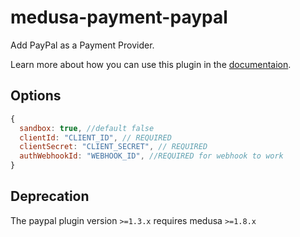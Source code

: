 # medusa-payment-paypal

Add PayPal as a Payment Provider.

Learn more about how you can use this plugin in the [documentaion](https://docs.medusajs.com/add-plugins/paypal).

## Options

```js
{
  sandbox: true, //default false
  clientId: "CLIENT_ID", // REQUIRED
  clientSecret: "CLIENT_SECRET", // REQUIRED
  authWebhookId: "WEBHOOK_ID", //REQUIRED for webhook to work
}
```

## Deprecation

The paypal plugin version `>=1.3.x` requires medusa `>=1.8.x`
